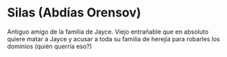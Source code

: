 # Silas (Abdías Orensov)

Antiguo amigo de la familia de Jayce. Viejo entrañable que en absoluto quiere matar a Jayce y acusar a toda su familia de herejía para robarles los dominios (quién querría eso?)